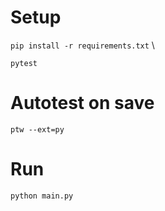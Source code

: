 # Setup
```pip install -r requirements.txt``` \ 

```pytest```

# Autotest on save

``ptw --ext=py``

# Run

``python main.py``
